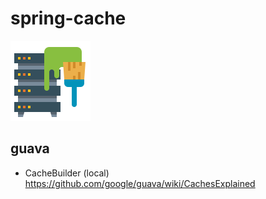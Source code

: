 # spring-cache

![cache](/doc/img/data.png)


## guava
- CacheBuilder (local)
https://github.com/google/guava/wiki/CachesExplained